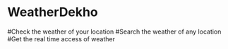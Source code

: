 # WeatherDekho
#Check the weather of your location
#Search the weather of any location
#Get the real time access of weather
